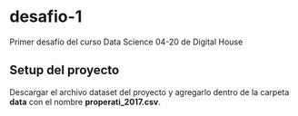 # desafio-1
Primer desafío del curso Data Science 04-20 de Digital House

## Setup del proyecto
Descargar el archivo dataset del proyecto y agregarlo dentro de la carpeta **data** con el nombre **properati_2017.csv**. 
